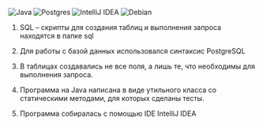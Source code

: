 ![Java](https://img.shields.io/badge/java-%23ED8B00.svg?style=for-the-badge&logo=openjdk&logoColor=white)
![Postgres](https://img.shields.io/badge/postgres-%23316192.svg?style=for-the-badge&logo=postgresql&logoColor=white)
![IntelliJ IDEA](https://img.shields.io/badge/IntelliJIDEA-000000.svg?style=for-the-badge&logo=intellij-idea&logoColor=white)
![Debian](https://img.shields.io/badge/Debian-D70A53?style=for-the-badge&logo=debian&logoColor=white)

1. SQL – скрипты для создания таблиц и выполнения запроса находятся в папке sql

2. Для работы с базой данных использовался синтаксис PostgreSQL

3. В таблицах создавались не все поля, а лишь те, что необходимы для выполнения запроса.

4. Программа на Java написана в виде утильного класса со статическими методами, для которых сделаны тесты.

5. Программа собиралась с помощью IDE IntelliJ IDEA

